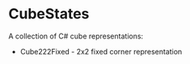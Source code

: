# CubeStates

A collection of C# cube representations:

* Cube222Fixed - 2x2 fixed corner representation
